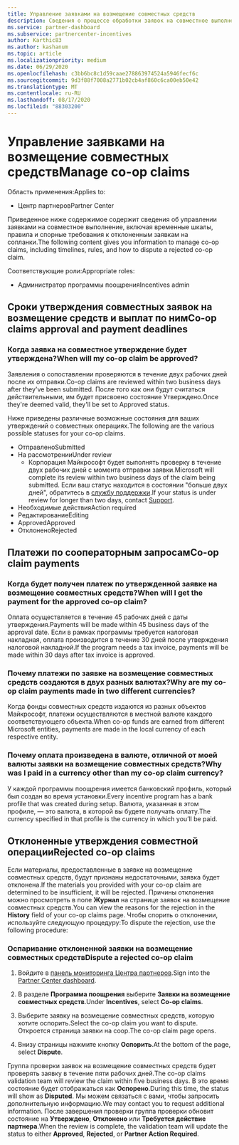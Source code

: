 ```yaml
---
title: Управление заявками на возмещение совместных средств
description: Сведения о процессе обработки заявок на совместное выполнение, включая крайние сроки, проблемы с валютой и спорные вопросы об отклоненных заявках на совместное выполнение.
ms.service: partner-dashboard
ms.subservice: partnercenter-incentives
author: Karthic83
ms.author: kashanum
ms.topic: article
ms.localizationpriority: medium
ms.date: 06/29/2020
ms.openlocfilehash: c3bb6bc8c1d59caae278863974524a5946fecf6c
ms.sourcegitcommit: 9d3f88f7008a2771b02cb4af860c6ca00eb50e42
ms.translationtype: MT
ms.contentlocale: ru-RU
ms.lasthandoff: 08/17/2020
ms.locfileid: "88303200"
---
```

# <a name="manage-co-op-claims"></a><span data-ttu-id="02f46-103">Управление заявками на возмещение совместных средств</span><span class="sxs-lookup"><span data-stu-id="02f46-103">Manage co-op claims</span></span>

<span data-ttu-id="02f46-104">Область применения:</span><span class="sxs-lookup"><span data-stu-id="02f46-104">Applies to:</span></span>

- <span data-ttu-id="02f46-105">Центр партнеров</span><span class="sxs-lookup"><span data-stu-id="02f46-105">Partner Center</span></span>

<span data-ttu-id="02f46-106">Приведенное ниже содержимое содержит сведения об управлении заявками на совместное выполнение, включая временные шкалы, правила и спорные требования к отклоненным заявкам на сопланки.</span><span class="sxs-lookup"><span data-stu-id="02f46-106">The following content gives you information to manage co-op claims, including timelines, rules, and how to dispute a rejected co-op claim.</span></span>

<span data-ttu-id="02f46-107">Соответствующие роли:</span><span class="sxs-lookup"><span data-stu-id="02f46-107">Appropriate roles:</span></span>

- <span data-ttu-id="02f46-108">Администратор программы поощрения</span><span class="sxs-lookup"><span data-stu-id="02f46-108">Incentives admin</span></span>

## <a name="co-op-claims-approval-and-payment-deadlines"></a><span data-ttu-id="02f46-109">Сроки утверждения совместных заявок на возмещение средств и выплат по ним</span><span class="sxs-lookup"><span data-stu-id="02f46-109">Co-op claims approval and payment deadlines</span></span>

### <a name="when-will-my-co-op-claim-be-approved"></a><span data-ttu-id="02f46-110">Когда заявка на совместное утверждение будет утверждена?</span><span class="sxs-lookup"><span data-stu-id="02f46-110">When will my co-op claim be approved?</span></span>

<span data-ttu-id="02f46-111">Заявления о сопоставлении проверяются в течение двух рабочих дней после их отправки.</span><span class="sxs-lookup"><span data-stu-id="02f46-111">Co-op claims are reviewed within two business days after they've been submitted.</span></span> <span data-ttu-id="02f46-112">После того как они будут считаться действительными, им будет присвоено состояние Утверждено.</span><span class="sxs-lookup"><span data-stu-id="02f46-112">Once they're deemed valid, they'll be set to Approved status.</span></span>  

<span data-ttu-id="02f46-113">Ниже приведены различные возможные состояния для ваших утверждений о совместных операциях.</span><span class="sxs-lookup"><span data-stu-id="02f46-113">The following are the various possible statuses for your co-op claims.</span></span>

- <span data-ttu-id="02f46-114">Отправлено</span><span class="sxs-lookup"><span data-stu-id="02f46-114">Submitted</span></span>
- <span data-ttu-id="02f46-115">На рассмотрении</span><span class="sxs-lookup"><span data-stu-id="02f46-115">Under review</span></span>
  - <span data-ttu-id="02f46-116">Корпорация Майкрософт будет выполнять проверку в течение двух рабочих дней с момента отправки заявки.</span><span class="sxs-lookup"><span data-stu-id="02f46-116">Microsoft will complete its review within two business days of the claim being submitted.</span></span> <span data-ttu-id="02f46-117">Если ваш статус находится в состоянии "больше двух дней", обратитесь в [службу поддержки](https://partner.microsoft.com/dashboard/support/incentives/servicerequests?category=incentives).</span><span class="sxs-lookup"><span data-stu-id="02f46-117">If your status is under review for longer than two days, contact [Support](https://partner.microsoft.com/dashboard/support/incentives/servicerequests?category=incentives).</span></span>
- <span data-ttu-id="02f46-118">Необходимые действия</span><span class="sxs-lookup"><span data-stu-id="02f46-118">Action required</span></span>
- <span data-ttu-id="02f46-119">Редактирование</span><span class="sxs-lookup"><span data-stu-id="02f46-119">Editing</span></span>
- <span data-ttu-id="02f46-120">Approved</span><span class="sxs-lookup"><span data-stu-id="02f46-120">Approved</span></span>
- <span data-ttu-id="02f46-121">Отклонено</span><span class="sxs-lookup"><span data-stu-id="02f46-121">Rejected</span></span>

## <a name="co-op-claim-payments"></a><span data-ttu-id="02f46-122">Платежи по сооператорным запросам</span><span class="sxs-lookup"><span data-stu-id="02f46-122">Co-op claim payments</span></span>

### <a name="when-will-i-get-the-payment-for-the-approved-co-op-claim"></a><span data-ttu-id="02f46-123">Когда будет получен платеж по утвержденной заявке на возмещение совместных средств?</span><span class="sxs-lookup"><span data-stu-id="02f46-123">When will I get the payment for the approved co-op claim?</span></span>

<span data-ttu-id="02f46-124">Оплата осуществляется в течение 45 рабочих дней с даты утверждения.</span><span class="sxs-lookup"><span data-stu-id="02f46-124">Payments will be made within 45 business days of the approval date.</span></span> <span data-ttu-id="02f46-125">Если в рамках программы требуется налоговая накладная, оплата производится в течение 30 дней после утверждения налоговой накладной.</span><span class="sxs-lookup"><span data-stu-id="02f46-125">If the program needs a tax invoice, payments will be made within 30 days after tax invoice is approved.</span></span>

### <a name="why-are-my-co-op-claim-payments-made-in-two-different-currencies"></a><span data-ttu-id="02f46-126">Почему платежи по заявке на возмещение совместных средств создаются в двух разных валютах?</span><span class="sxs-lookup"><span data-stu-id="02f46-126">Why are my co-op claim payments made in two different currencies?</span></span>

<span data-ttu-id="02f46-127">Когда фонды совместных средств издаются из разных объектов Майкрософт, платежи осуществляются в местной валюте каждого соответствующего объекта.</span><span class="sxs-lookup"><span data-stu-id="02f46-127">When co-op funds are earned from different Microsoft entities, payments are made in the local currency of each respective entity.</span></span>  

### <a name="why-was-i-paid-in-a-currency-other-than-my-co-op-claim-currency"></a><span data-ttu-id="02f46-128">Почему оплата произведена в валюте, отличной от моей валюты заявки на возмещение совместных средств?</span><span class="sxs-lookup"><span data-stu-id="02f46-128">Why was I paid in a currency other than my co-op claim currency?</span></span>

<span data-ttu-id="02f46-129">У каждой программы поощрения имеется банковский профиль, который был создан во время установки.</span><span class="sxs-lookup"><span data-stu-id="02f46-129">Every incentive program has a bank profile that was created during setup.</span></span> <span data-ttu-id="02f46-130">Валюта, указанная в этом профиле, — это валюта, в которой вы будете получать оплату.</span><span class="sxs-lookup"><span data-stu-id="02f46-130">The currency specified in that profile is the currency in which you’ll be paid.</span></span>

## <a name="rejected-co-op-claims"></a><span data-ttu-id="02f46-131">Отклоненные утверждения совместной операции</span><span class="sxs-lookup"><span data-stu-id="02f46-131">Rejected co-op claims</span></span>

<span data-ttu-id="02f46-132">Если материалы, предоставленные в заявке на возмещение совместных средств, будут признаны недостаточными, заявка будет отклонена.</span><span class="sxs-lookup"><span data-stu-id="02f46-132">If the materials you provided with your co-op claim are determined to be insufficient, it will be rejected.</span></span> <span data-ttu-id="02f46-133">Причины отклонения можно просмотреть в поле **Журнал** на странице заявок на возмещение совместных средств.</span><span class="sxs-lookup"><span data-stu-id="02f46-133">You can view the reasons for the rejection in the **History** field of your co-op claims page.</span></span> <span data-ttu-id="02f46-134">Чтобы спорить о отклонении, используйте следующую процедуру:</span><span class="sxs-lookup"><span data-stu-id="02f46-134">To dispute the rejection, use the following procedure:</span></span>

### <a name="dispute-a-rejected-co-op-claim"></a><span data-ttu-id="02f46-135">Оспаривание отклоненной заявки на возмещение совместных средств</span><span class="sxs-lookup"><span data-stu-id="02f46-135">Dispute a rejected co-op claim</span></span>

1. <span data-ttu-id="02f46-136">Войдите в [панель мониторинга Центра партнеров](https://partner.microsoft.com/dashboard/).</span><span class="sxs-lookup"><span data-stu-id="02f46-136">Sign into the [Partner Center dashboard](https://partner.microsoft.com/dashboard/).</span></span>

2. <span data-ttu-id="02f46-137">В разделе **Программа поощрения** выберите **Заявки на возмещение совместных средств**.</span><span class="sxs-lookup"><span data-stu-id="02f46-137">Under **Incentives**, select **Co-op claims**.</span></span>

3. <span data-ttu-id="02f46-138">Выберите заявку на возмещение совместных средств, которую хотите оспорить.</span><span class="sxs-lookup"><span data-stu-id="02f46-138">Select the co-op claim you want to dispute.</span></span> <span data-ttu-id="02f46-139">Откроется страница заявки на соop.</span><span class="sxs-lookup"><span data-stu-id="02f46-139">The co-op claim page opens.</span></span>

4. <span data-ttu-id="02f46-140">Внизу страницы нажмите кнопку **Оспорить**.</span><span class="sxs-lookup"><span data-stu-id="02f46-140">At the bottom of the page, select **Dispute**.</span></span>

<span data-ttu-id="02f46-141">Группа проверки заявок на возмещение совместных средств будет проверять заявку в течение пяти рабочих дней.</span><span class="sxs-lookup"><span data-stu-id="02f46-141">The co-op claims validation team will review the claim within five business days.</span></span> <span data-ttu-id="02f46-142">В это время состояние будет отображаться как **Оспорено**.</span><span class="sxs-lookup"><span data-stu-id="02f46-142">During this time, the status will show as **Disputed**.</span></span> <span data-ttu-id="02f46-143">Мы можем связаться с вами, чтобы запросить дополнительную информацию.</span><span class="sxs-lookup"><span data-stu-id="02f46-143">We may contact you to request additional information.</span></span> <span data-ttu-id="02f46-144">После завершения проверки группа проверки обновит состояние на **Утверждено**, **Отклонено** или **Требуется действие партнера**.</span><span class="sxs-lookup"><span data-stu-id="02f46-144">When the review is complete, the validation team will update the status to either **Approved**, **Rejected**, or **Partner Action Required**.</span></span>
